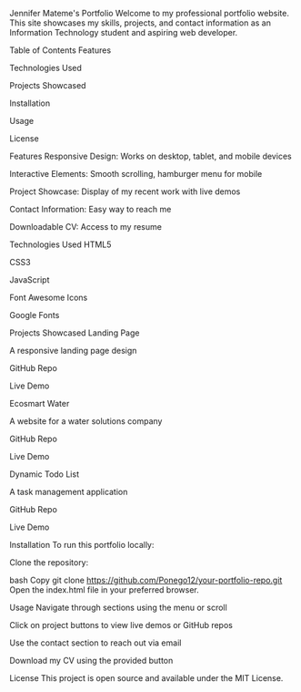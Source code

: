 Jennifer Mateme's Portfolio
Welcome to my professional portfolio website. This site showcases my skills, projects, and contact information as an Information Technology student and aspiring web developer.

Table of Contents
Features

Technologies Used

Projects Showcased

Installation

Usage

License

Features
Responsive Design: Works on desktop, tablet, and mobile devices

Interactive Elements: Smooth scrolling, hamburger menu for mobile

Project Showcase: Display of my recent work with live demos

Contact Information: Easy way to reach me

Downloadable CV: Access to my resume

Technologies Used
HTML5

CSS3

JavaScript

Font Awesome Icons

Google Fonts

Projects Showcased
Landing Page

A responsive landing page design

GitHub Repo

Live Demo

Ecosmart Water

A website for a water solutions company

GitHub Repo

Live Demo

Dynamic Todo List

A task management application

GitHub Repo

Live Demo

Installation
To run this portfolio locally:

Clone the repository:

bash
Copy
git clone https://github.com/Ponego12/your-portfolio-repo.git
Open the index.html file in your preferred browser.

Usage
Navigate through sections using the menu or scroll

Click on project buttons to view live demos or GitHub repos

Use the contact section to reach out via email

Download my CV using the provided button

License
This project is open source and available under the MIT License.
